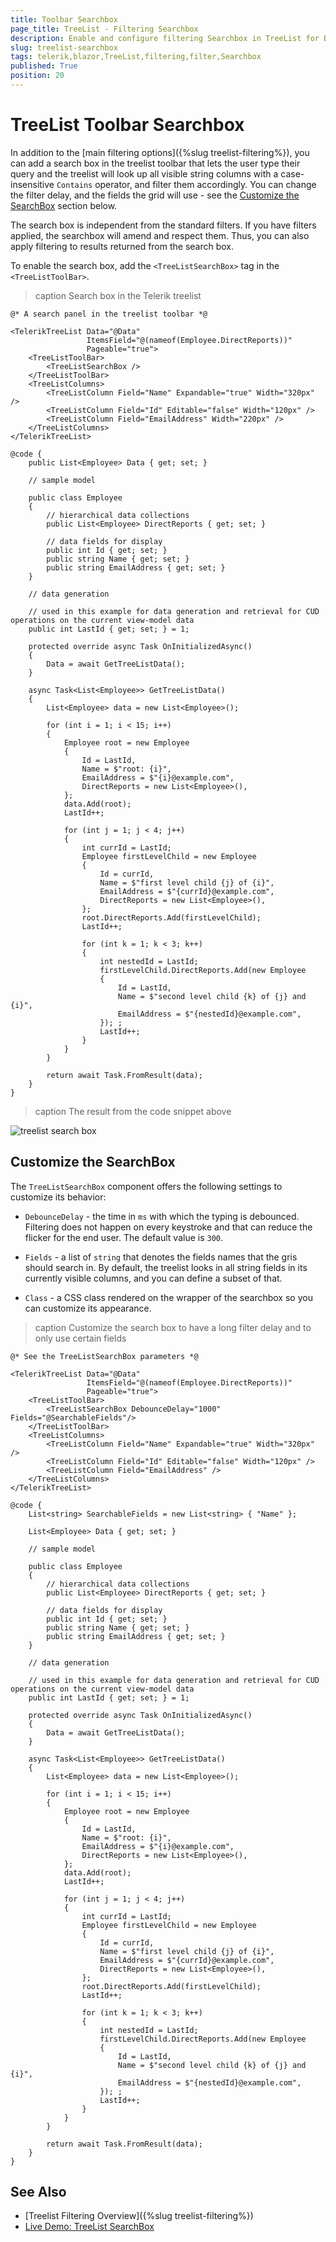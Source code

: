 ```yaml
---
title: Toolbar Searchbox
page_title: TreeList - Filtering Searchbox
description: Enable and configure filtering Searchbox in TreeList for Blazor.
slug: treelist-searchbox
tags: telerik,blazor,TreeList,filtering,filter,Searchbox
published: True
position: 20
---
```


# TreeList Toolbar Searchbox

In addition to the [main filtering options]({%slug treelist-filtering%}), you can add a search box in the treelist toolbar that lets the user type their query and the treelist will look up all visible string columns with a case-insensitive `Contains` operator, and filter them accordingly. You can change the filter delay, and the fields the grid will use - see the [Customize the SearchBox](#customize-the-searchbox) section below.

The search box is independent from the standard filters. If you have filters applied, the searchbox will amend and respect them. Thus, you can also apply filtering to results returned from the search box.

To enable the search box, add the `<TreeListSearchBox>` tag in the `<TreeListToolBar>`.

>caption Search box in the Telerik treelist

````CSHTML
@* A search panel in the treelist toolbar *@

<TelerikTreeList Data="@Data"
                 ItemsField="@(nameof(Employee.DirectReports))"
                 Pageable="true">
    <TreeListToolBar>
        <TreeListSearchBox />
    </TreeListToolBar>
    <TreeListColumns>
        <TreeListColumn Field="Name" Expandable="true" Width="320px" />
        <TreeListColumn Field="Id" Editable="false" Width="120px" />
        <TreeListColumn Field="EmailAddress" Width="220px" />
    </TreeListColumns>
</TelerikTreeList>

@code {
    public List<Employee> Data { get; set; }

    // sample model

    public class Employee
    {
        // hierarchical data collections
        public List<Employee> DirectReports { get; set; }

        // data fields for display
        public int Id { get; set; }
        public string Name { get; set; }
        public string EmailAddress { get; set; }
    }

    // data generation

    // used in this example for data generation and retrieval for CUD operations on the current view-model data
    public int LastId { get; set; } = 1;

    protected override async Task OnInitializedAsync()
    {
        Data = await GetTreeListData();
    }

    async Task<List<Employee>> GetTreeListData()
    {
        List<Employee> data = new List<Employee>();

        for (int i = 1; i < 15; i++)
        {
            Employee root = new Employee
            {
                Id = LastId,
                Name = $"root: {i}",
                EmailAddress = $"{i}@example.com",
                DirectReports = new List<Employee>(),
            };
            data.Add(root);
            LastId++;

            for (int j = 1; j < 4; j++)
            {
                int currId = LastId;
                Employee firstLevelChild = new Employee
                {
                    Id = currId,
                    Name = $"first level child {j} of {i}",
                    EmailAddress = $"{currId}@example.com",
                    DirectReports = new List<Employee>(),
                };
                root.DirectReports.Add(firstLevelChild);
                LastId++;

                for (int k = 1; k < 3; k++)
                {
                    int nestedId = LastId;
                    firstLevelChild.DirectReports.Add(new Employee
                    {
                        Id = LastId,
                        Name = $"second level child {k} of {j} and {i}",
                        EmailAddress = $"{nestedId}@example.com",
                    }); ;
                    LastId++;
                }
            }
        }

        return await Task.FromResult(data);
    }
}
````

>caption The result from the code snippet above

![treelist search box](images/search-box-overview.gif)

## Customize the SearchBox

The `TreeListSearchBox` component offers the following settings to customize its behavior:

* `DebounceDelay` - the time in `ms` with which the typing is debounced. Filtering does not happen on every keystroke and that can reduce the flicker for the end user. The default value is `300`.

* `Fields` - a list of `string` that denotes the fields names that the gris should search in. By default, the treelist looks in all string fields in its currently visible columns, and you can define a subset of that.

* `Class` - a CSS class rendered on the wrapper of the searchbox so you can customize its appearance.

>caption Customize the search box to have a long filter delay and to only use certain fields

````CSHTML
@* See the TreeListSearchBox parameters *@

<TelerikTreeList Data="@Data"
                 ItemsField="@(nameof(Employee.DirectReports))"
                 Pageable="true">
    <TreeListToolBar>
        <TreeListSearchBox DebounceDelay="1000" Fields="@SearchableFields"/>
    </TreeListToolBar>
    <TreeListColumns>
        <TreeListColumn Field="Name" Expandable="true" Width="320px" />
        <TreeListColumn Field="Id" Editable="false" Width="120px" />
        <TreeListColumn Field="EmailAddress" />
    </TreeListColumns>
</TelerikTreeList>

@code {
    List<string> SearchableFields = new List<string> { "Name" };

    List<Employee> Data { get; set; }

    // sample model

    public class Employee
    {
        // hierarchical data collections
        public List<Employee> DirectReports { get; set; }

        // data fields for display
        public int Id { get; set; }
        public string Name { get; set; }
        public string EmailAddress { get; set; }
    }

    // data generation

    // used in this example for data generation and retrieval for CUD operations on the current view-model data
    public int LastId { get; set; } = 1;

    protected override async Task OnInitializedAsync()
    {
        Data = await GetTreeListData();
    }

    async Task<List<Employee>> GetTreeListData()
    {
        List<Employee> data = new List<Employee>();

        for (int i = 1; i < 15; i++)
        {
            Employee root = new Employee
            {
                Id = LastId,
                Name = $"root: {i}",
                EmailAddress = $"{i}@example.com",
                DirectReports = new List<Employee>(),
            };
            data.Add(root);
            LastId++;

            for (int j = 1; j < 4; j++)
            {
                int currId = LastId;
                Employee firstLevelChild = new Employee
                {
                    Id = currId,
                    Name = $"first level child {j} of {i}",
                    EmailAddress = $"{currId}@example.com",
                    DirectReports = new List<Employee>(),
                };
                root.DirectReports.Add(firstLevelChild);
                LastId++;

                for (int k = 1; k < 3; k++)
                {
                    int nestedId = LastId;
                    firstLevelChild.DirectReports.Add(new Employee
                    {
                        Id = LastId,
                        Name = $"second level child {k} of {j} and {i}",
                        EmailAddress = $"{nestedId}@example.com",
                    }); ;
                    LastId++;
                }
            }
        }

        return await Task.FromResult(data);
    }
}
````

## See Also

  * [Treelist Filtering Overview]({%slug treelist-filtering%})
  * [Live Demo: TreeList SearchBox](https://demos.telerik.com/blazor-ui/treelist/searchbox)

